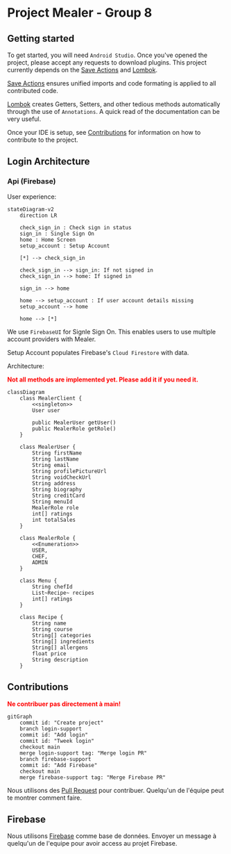 # Project Mealer - Group 8

## Getting started

To get started, you will need `Android Studio`. Once you've opened the project, please accept any requests to download plugins. This project currently depends on the [Save Actions](https://plugins.jetbrains.com/plugin/7642-save-actions) and [Lombok](https://plugins.jetbrains.com/plugin/6317-lombok).

[Save Actions](https://plugins.jetbrains.com/plugin/7642-save-actions) ensures unified imports and code formating is applied to all contributed code.

[Lombok](https://plugins.jetbrains.com/plugin/6317-lombok) creates Getters, Setters, and other tedious methods automatically through the use of `Annotations`. A quick read of the documentation can be very useful.

Once your IDE is setup, see [Contributions](#contributions) for information on how to contribute to the project.

## Login Architecture

### Api (Firebase)

User experience:

```mermaid
stateDiagram-v2
    direction LR

    check_sign_in : Check sign in status
    sign_in : Single Sign On
    home : Home Screen
    setup_account : Setup Account

    [*] --> check_sign_in

    check_sign_in --> sign_in: If not signed in
    check_sign_in --> home: If signed in

    sign_in --> home

    home --> setup_account : If user account details missing
    setup_account --> home

    home --> [*]
```

We use `FirebaseUI` for Signle Sign On. This enables users to use multiple account providers with Mealer.

Setup Account populates Firebase's `Cloud Firestore` with data.

Architecture:

<b style="color:red">Not all methods are implemented yet. Please add it if you need it.</b>

```mermaid
classDiagram
    class MealerClient {
        <<singleton>>
        User user

        public MealerUser getUser()
        public MealerRole getRole()
    }

    class MealerUser {
        String firstName
        String lastName
        String email
        String profilePictureUrl
        String voidCheckUrl
        String address
        String biography
        String creditCard
        String menuId
        MealerRole role
        int[] ratings
        int totalSales
    }

    class MealerRole {
        <<Enumeration>>
        USER,
        CHEF,
        ADMIN
    }

    class Menu {
        String chefId
        List~Recipe~ recipes
        int[] ratings
    }

    class Recipe {
        String name
        String course
        String[] categories
        String[] ingredients
        String[] allergens
        float price
        String description
    }
```

## Contributions

<b style="color:red">Ne contribuer pas directement à main!</b>

```mermaid
gitGraph
    commit id: "Create project"
    branch login-support
    commit id: "Add login"
    commit id: "Tweek login"
    checkout main
    merge login-support tag: "Merge login PR"
    branch firebase-support
    commit id: "Add Firebase"
    checkout main
    merge firebase-support tag: "Merge Firebase PR"

```

Nous utilisons des [Pull Request](https://docs.github.com/en/pull-requests/collaborating-with-pull-requests/proposing-changes-to-your-work-with-pull-requests/creating-a-pull-request) pour contribuer. Quelqu'un de l'équipe peut te montrer comment faire.

## Firebase

Nous utilisons [Firebase](https://firebase.google.com/docs/reference/android/packages) comme base de données. Envoyer un message à quelqu'un de l'equipe pour avoir access au projet Firebase.
